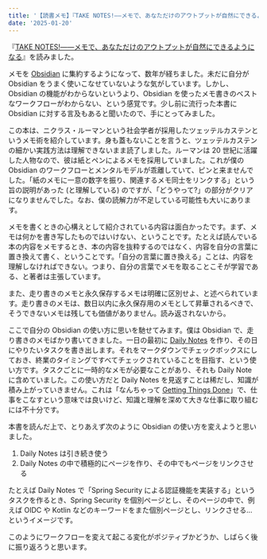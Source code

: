 ```yaml
---
title: '【読書メモ】『TAKE NOTES!――メモで、あなただけのアウトプットが自然にできるようになる』'
date: '2025-01-20'
---
```


『[TAKE NOTES!――メモで、あなただけのアウトプットが自然にできるようになる](https://www.amazon.co.jp/dp/4296000411)』を読みました。

メモを [Obsidian](http://obsidian.md) に集約するようになって、数年が経ちました。未だに自分が Obsidian をうまく使いこなせていないような気がしています。しかし、Obsidian の機能がわからないというより、Obsidian を使ったメモ書きのベストなワークフローがわからない、という感覚です。少し前に流行った本書に Obsidian に対する言及もあると聞いたので、手にとってみました。

この本は、ニクラス・ルーマンという社会学者が採用したツェッテルカステンというメモ術を紹介しています。身も蓋もないことを言うと、ツェッテルカステンの細かい実践方法は理解できないまま読了しました。ルーマンは 20 世紀に活躍した人物なので、彼は紙とペンによるメモを採用していました。これが僕の Obsidian のワークフローとメンタルモデルが乖離していて、ピンと来ませんでした。「紙のメモに一意の数字を振り、関連するメモ同士をリンクする」という旨の説明があった (と理解している) のですが、「どうやって?」の部分がクリアになりませんでした。なお、僕の読解力が不足している可能性も大いにあります。

メモを書くときの心構えとして紹介されている内容は面白かったです。まず、メモは何かを書き写したものではいけない、ということです。たとえば読んでいる本の内容をメモするとき、本の内容を抜粋するのではなく、内容を自分の言葉に置き換えて書く、ということです。「自分の言葉に置き換える」ことは、内容を理解しなければできない。つまり、自分の言葉でメモを取ることこそが学習である、と著者は主張しています。

また、走り書きのメモと永久保存するメモは明確に区別せよ、と述べられています。走り書きのメモは、数日以内に永久保存用のメモとして昇華されるべきで、そうできないメモは残しても価値がありません。読み返されないから。

ここで自分の Obsidian の使い方に思いを馳せてみます。僕は Obsidian で、走り書きのメモばかり書いてきました。一日の最初に [Daily Notes]([text](https://help.obsidian.md/Plugins/Daily+notes)) を作り、その日にやりたいタスクを書き出します。それをマークダウンでチェックボックスにしておき、終業のタイミングですべてチェックされていることを目指す、という使い方です。タスクごとに一時的なメモが必要なことがあり、それも Daily Note に含めていました。この使い方だと Daily Notes を見返すことは稀だし、知識が積み上がっていきません。これは「なんちゃって [Getting Things Done](https://ja.wikipedia.org/wiki/Getting_Things_Done)」で、仕事をこなすという意味では良いけど、知識と理解を深めて大きな仕事に取り組むには不十分です。

本書を読んだ上で、とりあえず次のように Obsidian の使い方を変えようと思いました。

1. Daily Notes は引き続き使う
2. Daily Notes の中で積極的にページを作り、その中でもページをリンクさせる

たとえば Daily Notes で「Spring Security による認証機能を実装する」というタスクを作るとき、Spring Security を個別ページとし、そのページの中で、例えば OIDC や Kotlin などのキーワードをまた個別ページとし、リンクさせる...というイメージです。

このようにワークフローを変えて起こる変化がポジティブかどうか、しばらく後に振り返ろうと思います。
